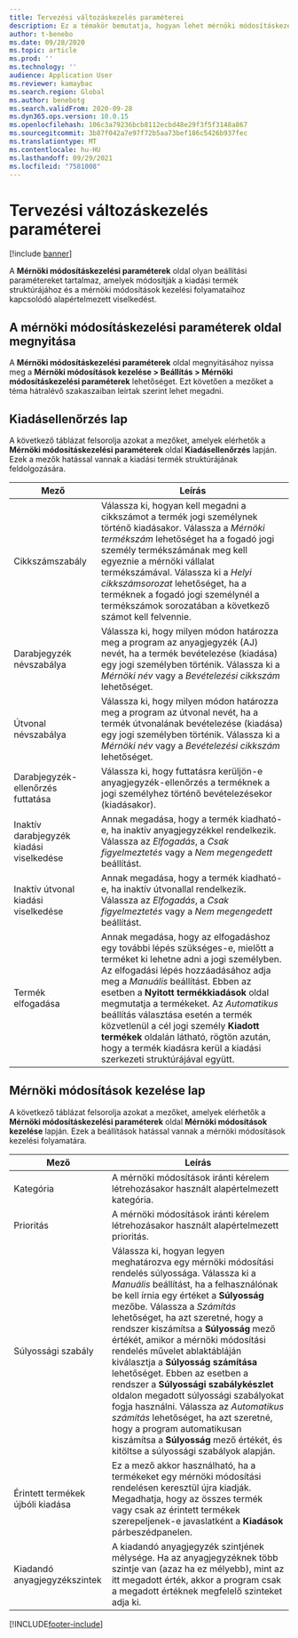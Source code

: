 ```yaml
---
title: Tervezési változáskezelés paraméterei
description: Ez a témakör bemutatja, hogyan lehet mérnöki módosításkezelési funkciókat konfigurálni a Microsoft Dynamics 365 Supply Chain Management rendszerhez.
author: t-benebo
ms.date: 09/28/2020
ms.topic: article
ms.prod: ''
ms.technology: ''
audience: Application User
ms.reviewer: kamaybac
ms.search.region: Global
ms.author: benebotg
ms.search.validFrom: 2020-09-28
ms.dyn365.ops.version: 10.0.15
ms.openlocfilehash: 106c3a79236bcb8112ecbd48e29f3f5f3148a867
ms.sourcegitcommit: 3b87f042a7e97f72b5aa73bef186c5426b937fec
ms.translationtype: MT
ms.contentlocale: hu-HU
ms.lasthandoff: 09/29/2021
ms.locfileid: "7581008"
---
```

# <a name="engineering-change-management-parameters"></a>Tervezési változáskezelés paraméterei

[!include [banner](../includes/banner.md)]

A **Mérnöki módosításkezelési paraméterek** oldal olyan beállítási paramétereket tartalmaz, amelyek módosítják a kiadási termék struktúrájához és a mérnöki módosítások kezelési folyamataihoz kapcsolódó alapértelmezett viselkedést.

## <a name="open-the-engineering-change-management-parameters-page"></a>A mérnöki módosításkezelési paraméterek oldal megnyitása

A **Mérnöki módosításkezelési paraméterek** oldal megnyitásához nyissa meg a **Mérnöki módosítások kezelése \> Beállítás \> Mérnöki módosításkezelési paraméterek** lehetőséget. Ezt követően a mezőket a téma hátralévő szakaszaiban leírtak szerint lehet megadni.

## <a name="release-control-tab"></a>Kiadásellenőrzés lap

A következő táblázat felsorolja azokat a mezőket, amelyek elérhetők a **Mérnöki módosításkezelési paraméterek** oldal **Kiadásellenőrzés** lapján. Ezek a mezők hatással vannak a kiadási termék struktúrájának feldolgozására.

| Mező | Leírás |
|---|---|
| Cikkszámszabály | Válassza ki, hogyan kell megadni a cikkszámot a termék jogi személynek történő kiadásakor. Válassza a *Mérnöki termékszám* lehetőséget ha a fogadó jogi személy termékszámának meg kell egyeznie a mérnöki vállalat termékszámával. Válassza ki a *Helyi cikkszámsorozat* lehetőséget, ha a terméknek a fogadó jogi személynél a termékszámok sorozatában a következő számot kell felvennie. |
| Darabjegyzék névszabálya | Válassza ki, hogy milyen módon határozza meg a program az anyagjegyzék (AJ) nevét, ha a termék bevételezése (kiadása) egy jogi személyben történik. Válassza ki a *Mérnöki név* vagy a *Bevételezési cikkszám* lehetőséget. |
| Útvonal névszabálya | Válassza ki, hogy milyen módon határozza meg a program az útvonal nevét, ha a termék útvonalának bevételezése (kiadása) egy jogi személyben történik. Válassza ki a *Mérnöki név* vagy a *Bevételezési cikkszám* lehetőséget. |
| Darabjegyzék-ellenőrzés futtatása | Válassza ki, hogy futtatásra kerüljön-e anyagjegyzék-ellenőrzés a terméknek a jogi személyhez történő bevételezésekor (kiadásakor). |
| Inaktív darabjegyzék kiadási viselkedése | Annak megadása, hogy a termék kiadható-e, ha inaktív anyagjegyzékkel rendelkezik. Válassza az *Elfogadás*, a *Csak figyelmeztetés* vagy a *Nem megengedett* beállítást. |
| Inaktív útvonal kiadási viselkedése | Annak megadása, hogy a termék kiadható-e, ha inaktív útvonallal rendelkezik. Válassza az *Elfogadás*, a *Csak figyelmeztetés* vagy a *Nem megengedett* beállítást.|
| Termék elfogadása | Annak megadása, hogy az elfogadáshoz egy további lépés szükséges-e, mielőtt a terméket ki lehetne adni a jogi személyben. Az elfogadási lépés hozzáadásához adja meg a *Manuális* beállítást. Ebben az esetben a **Nyitott termékkiadások** oldal megmutatja a termékeket. Az *Automatikus* beállítás választása esetén a termék közvetlenül a cél jogi személy **Kiadott termékek** oldalán látható, rögtön azután, hogy a termék kiadásra kerül a kiadási szerkezeti struktúrájával együtt. |

## <a name="engineering-change-management-tab"></a>Mérnöki módosítások kezelése lap

A következő táblázat felsorolja azokat a mezőket, amelyek elérhetők a **Mérnöki módosításkezelési paraméterek** oldal **Mérnöki módosítások kezelése** lapján. Ezek a beállítások hatással vannak a mérnöki módosítások kezelési folyamatára.

| Mező | Leírás |
|---|---|
| Kategória | A mérnöki módosítások iránti kérelem létrehozásakor használt alapértelmezett kategória. |
| Prioritás | A mérnöki módosítások iránti kérelem létrehozásakor használt alapértelmezett prioritás. |
| Súlyossági szabály | Válassza ki, hogyan legyen meghatározva egy mérnöki módosítási rendelés súlyossága. Válassza ki a *Manuális* beállítást, ha a felhasználónak be kell írnia egy értéket a **Súlyosság** mezőbe. Válassza a *Számítás* lehetőséget, ha azt szeretné, hogy a rendszer kiszámítsa a **Súlyosság** mező értékét, amikor a mérnöki módosítási rendelés művelet ablaktábláján kiválasztja a **Súlyosság számítása** lehetőséget. Ebben az esetben a rendszer a **Súlyossági szabálykészlet** oldalon megadott súlyossági szabályokat fogja használni. Válassza az *Automatikus számítás* lehetőséget, ha azt szeretné, hogy a program automatikusan kiszámítsa a **Súlyosság** mező értékét, és kitöltse a súlyossági szabályok alapján. |
| Érintett termékek újbóli kiadása | Ez a mező akkor használható, ha a termékeket egy mérnöki módosítási rendelésen keresztül újra kiadják. Megadhatja, hogy az összes termék vagy csak az érintett termékek szerepeljenek-e javaslatként a **Kiadások** párbeszédpanelen. |
| Kiadandó anyagjegyzékszintek | A kiadandó anyagjegyzék szintjének mélysége. Ha az anyagjegyzéknek több szintje van (azaz ha ez mélyebb), mint az itt megadott érték, akkor a program csak a megadott értéknek megfelelő szinteket adja ki. |


[!INCLUDE[footer-include](../../includes/footer-banner.md)]